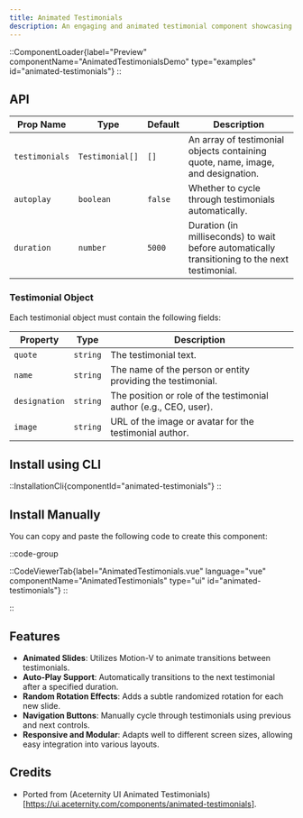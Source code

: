 ```yaml
---
title: Animated Testimonials
description: An engaging and animated testimonial component showcasing user feedback with transitions and auto-play functionality.
---
```


::ComponentLoader{label="Preview" componentName="AnimatedTestimonialsDemo" type="examples" id="animated-testimonials"}
::

## API

| Prop Name      | Type            | Default | Description                                                                                    |
| -------------- | --------------- | ------- | ---------------------------------------------------------------------------------------------- |
| `testimonials` | `Testimonial[]` | `[]`    | An array of testimonial objects containing quote, name, image, and designation.                |
| `autoplay`     | `boolean`       | `false` | Whether to cycle through testimonials automatically.                                           |
| `duration`     | `number`        | `5000`  | Duration (in milliseconds) to wait before automatically transitioning to the next testimonial. |

### Testimonial Object

Each testimonial object must contain the following fields:

| Property      | Type     | Description                                                       |
| ------------- | -------- | ----------------------------------------------------------------- |
| `quote`       | `string` | The testimonial text.                                             |
| `name`        | `string` | The name of the person or entity providing the testimonial.       |
| `designation` | `string` | The position or role of the testimonial author (e.g., CEO, user). |
| `image`       | `string` | URL of the image or avatar for the testimonial author.            |

## Install using CLI

::InstallationCli{componentId="animated-testimonials"}
::

## Install Manually

You can copy and paste the following code to create this component:

::code-group

::CodeViewerTab{label="AnimatedTestimonials.vue" language="vue" componentName="AnimatedTestimonials" type="ui" id="animated-testimonials"}
::

::

## Features

- **Animated Slides**: Utilizes Motion-V to animate transitions between testimonials.
- **Auto-Play Support**: Automatically transitions to the next testimonial after a specified duration.
- **Random Rotation Effects**: Adds a subtle randomized rotation for each new slide.
- **Navigation Buttons**: Manually cycle through testimonials using previous and next controls.
- **Responsive and Modular**: Adapts well to different screen sizes, allowing easy integration into various layouts.

## Credits

- Ported from (Aceternity UI Animated Testimonials)[https://ui.aceternity.com/components/animated-testimonials].
